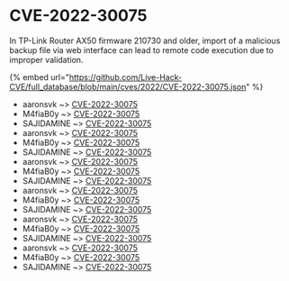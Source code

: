 # CVE-2022-30075

In TP-Link Router AX50 firmware 210730 and older, import of a malicious backup file via web interface can lead to remote code execution due to improper validation.

{% embed url="https://github.com/Live-Hack-CVE/full_database/blob/main/cves/2022/CVE-2022-30075.json" %}


* aaronsvk ~> [CVE-2022-30075](https://www.alice-snow.ru/2022/database/cve-2022-30075/cve-2022-30075-aaronsvk)
* M4fiaB0y ~> [CVE-2022-30075](https://www.alice-snow.ru/2022/database/cve-2022-30075/cve-2022-30075-m4fiab0y)
* SAJIDAMINE ~> [CVE-2022-30075](https://www.alice-snow.ru/2022/database/cve-2022-30075/cve-2022-30075-sajidamine)
* aaronsvk ~> [CVE-2022-30075](https://www.alice-snow.ru/2022/database/cve-2022-30075/cve-2022-30075-aaronsvk)
* M4fiaB0y ~> [CVE-2022-30075](https://www.alice-snow.ru/2022/database/cve-2022-30075/cve-2022-30075-m4fiab0y)
* SAJIDAMINE ~> [CVE-2022-30075](https://www.alice-snow.ru/2022/database/cve-2022-30075/cve-2022-30075-sajidamine)
* aaronsvk ~> [CVE-2022-30075](https://www.alice-snow.ru/2022/database/cve-2022-30075/cve-2022-30075-aaronsvk)
* M4fiaB0y ~> [CVE-2022-30075](https://www.alice-snow.ru/2022/database/cve-2022-30075/cve-2022-30075-m4fiab0y)
* SAJIDAMINE ~> [CVE-2022-30075](https://www.alice-snow.ru/2022/database/cve-2022-30075/cve-2022-30075-sajidamine)
* aaronsvk ~> [CVE-2022-30075](https://www.alice-snow.ru/2022/database/cve-2022-30075/cve-2022-30075-aaronsvk)
* M4fiaB0y ~> [CVE-2022-30075](https://www.alice-snow.ru/2022/database/cve-2022-30075/cve-2022-30075-m4fiab0y)
* SAJIDAMINE ~> [CVE-2022-30075](https://www.alice-snow.ru/2022/database/cve-2022-30075/cve-2022-30075-sajidamine)
* aaronsvk ~> [CVE-2022-30075](https://www.alice-snow.ru/2022/database/cve-2022-30075/cve-2022-30075-aaronsvk)
* M4fiaB0y ~> [CVE-2022-30075](https://www.alice-snow.ru/2022/database/cve-2022-30075/cve-2022-30075-m4fiab0y)
* SAJIDAMINE ~> [CVE-2022-30075](https://www.alice-snow.ru/2022/database/cve-2022-30075/cve-2022-30075-sajidamine)
* aaronsvk ~> [CVE-2022-30075](https://www.alice-snow.ru/2022/database/cve-2022-30075/cve-2022-30075-aaronsvk)
* M4fiaB0y ~> [CVE-2022-30075](https://www.alice-snow.ru/2022/database/cve-2022-30075/cve-2022-30075-m4fiab0y)
* SAJIDAMINE ~> [CVE-2022-30075](https://www.alice-snow.ru/2022/database/cve-2022-30075/cve-2022-30075-sajidamine)